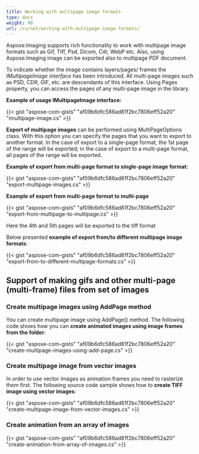 ```yaml
---
title: Working with multipage image formats
type: docs
weight: 90
url: /ru/net/working-with-multipage-image-formats/
---
```


Aspose.Imaging supports rich functionality to work with multipage image formats such as Gif, Tiff, Psd, Dicom, Cdr, WebP etc. Also, using Aspose.Imaging image can be exported also to multipage PDF document.

To indicate whether the image contains layers/pages/ frames the *IMultipageImage interface* has been introduced. All multi-page images such as PSD, CDR, GIF, etc. are descendants of this interface. Using Pages property, you can access the pages of any multi-page image in the library.

**Example of usage IMultipageImage interface:**

{{< gist "aspose-com-gists" "af09b6dfc586ad81f2bc7806eff52a20" "imultipage-image.cs" >}}


**Export of multipage images** can be performed using MultiPageOptions class. With this option you can specify the pages that you want to export to another format. In the case of export to a single-page format, the 1st page of the range will be exported; in the case of export to a multi-page format, all pages of the range will be exported.

**Example of export from multi-page format to single-page image format:**

{{< gist "aspose-com-gists" "af09b6dfc586ad81f2bc7806eff52a20" "export-multipage-images.cs" >}}

**Example of export from multi-page format to multi-page**

{{< gist "aspose-com-gists" "af09b6dfc586ad81f2bc7806eff52a20" "export-from-multipage-to-multipage.cs" >}}

Here the 4th and 5th pages will be exported to the tiff format

Below presented **example of export from/to different multipage image formats**:

{{< gist "aspose-com-gists" "af09b6dfc586ad81f2bc7806eff52a20" "export-from-to-different-multipage-formats.cs" >}}

## **Support of making gifs and other multi-page (multi-frame) files from set of images**

### **Create multipage images using AddPage method**

You can create multipage image using AddPage() method. The following code shows how you can **create animated images using image frames from the folder**:

{{< gist "aspose-com-gists" "af09b6dfc586ad81f2bc7806eff52a20" "create-multipage-images-using-add-page.cs" >}}

### **Create multipage image from vector images**

In order to use vector images as animation frames you need to rasterize them first. The following source code sample shows how to **create TIFF image using vector images**:

{{< gist "aspose-com-gists" "af09b6dfc586ad81f2bc7806eff52a20" "create-multipage-image-from-vector-images.cs" >}}

### **Create animation from an array of images**

{{< gist "aspose-com-gists" "af09b6dfc586ad81f2bc7806eff52a20" "create-animation-from-array-of-images.cs" >}}

